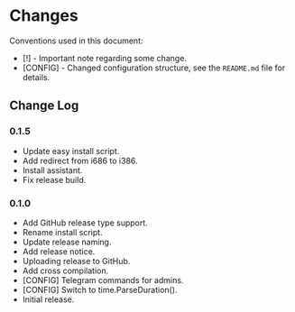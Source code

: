 # Changes

Conventions used in this document:

* [!] - Important note regarding some change.
* [CONFIG] - Changed configuration structure, see the `README.md` file for details.

## Change Log

### 0.1.5

* Update easy install script.
* Add redirect from i686 to i386.
* Install assistant.
* Fix release build.

### 0.1.0

* Add GitHub release type support.
* Rename install script.
* Update release naming.
* Add release notice.
* Uploading release to GitHub.
* Add cross compilation.
* [CONFIG] Telegram commands for admins.
* [CONFIG] Switch to time.ParseDuration().
* Initial release.
